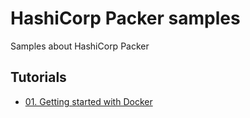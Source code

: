 # HashiCorp Packer samples

Samples about HashiCorp Packer

## Tutorials

* [01. Getting started with Docker](./01-getting-started-docker/README.md)
